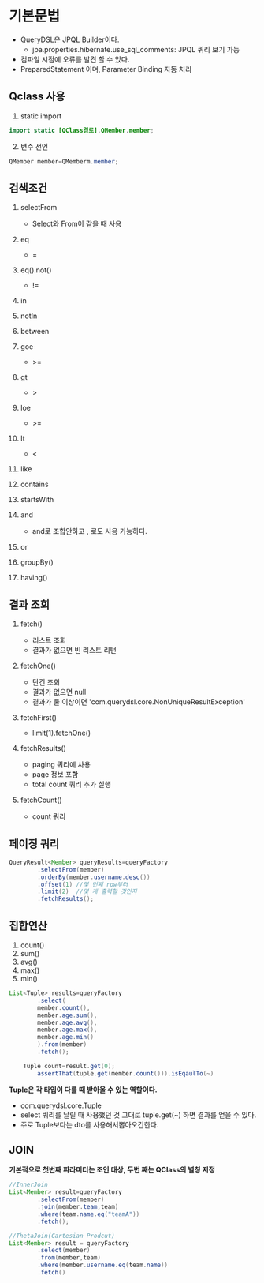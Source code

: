 # 기본문법

- QueryDSL은 JPQL Builder이다.
    - jpa.properties.hibernate.use_sql_comments: JPQL 쿼리 보기 가능
- 컴파일 시점에 오류를 발견 할 수 있다.
- PreparedStatement 이며, Parameter Binding 자동 처리

## Qclass 사용

1. static import

```java
import static [QClass경로].QMember.member;
```

2. 변수 선언

```java
QMember member=QMemberm.member;
```

## 검색조건

1. selectFrom
    - Select와 From이 같을 때 사용

2. eq
    - =

3. eq().not()
    - !=

4. in
5. notIn
6. between
7. goe
    - \>=

8. gt
    - \>
9. loe
    - \>=

10. lt
    - \<

11. like
12. contains
13. startsWith
14. and
    - and로 조합안하고 , 로도 사용 가능하다.
15. or
16. groupBy()
17. having()

## 결과 조회

1. fetch()
    - 리스트 조회
    - 결과가 없으면 빈 리스트 리턴

2. fetchOne()
    - 단건 조회
    - 결과가 없으면 null
    - 결과가 둘 이상이면 'com.querydsl.core.NonUniqueResultException'

3. fetchFirst()
    - limit(1).fetchOne()

4. fetchResults()
    - paging 쿼리에 사용
    - page 정보 포함
    - total count 쿼리 추가 실행

5. fetchCount()
    - count 쿼리

## 페이징 쿼리

```java
QueryResult<Member> queryResults=queryFactory
        .selectFrom(member)
        .orderBy(member.username.desc())
        .offset(1) //몇 번째 row부터
        .limit(2)  //몇 개 출력할 것인지
        .fetchResults();
```

## 집합연산

1. count()
2. sum()
3. avg()
4. max()
5. min()

```java
List<Tuple> results=queryFactory
        .select(
        member.count(),
        member.age.sum(),
        member.age.avg(),
        member.age.max(),
        member.age.min()
        ).from(member)
        .fetch();
```

```java
    Tuple count=result.get(0);
        assertThat(tuple.get(member.count())).isEqaulTo(~)
```

**Tuple은 각 타입이 다를 때 받아올 수 있는 역할이다.**

- com.querydsl.core.Tuple
- select 쿼리를 날릴 때 사용했던 것 그대로 tuple.get(~) 하면 결과를 얻을 수 있다.
- 주로 Tuple보다는 dto를 사용해서뽑아오긴한다.

## JOIN

**기본적으로 첫번째 파라미터는 조인 대상, 두번 째는 QClass의 별칭 지정**

```java
//InnerJoin
List<Member> result=queryFactory
        .selectFrom(member)
        .join(member.team,team)
        .where(team.name.eq("teamA"))
        .fetch();
```
```java
//ThetaJoin(Cartesian Prodcut)
List<Member> result = queryFactory
        .select(member)
        .from(member,team)
        .where(member.username.eq(team.name))
        .fetch()
```